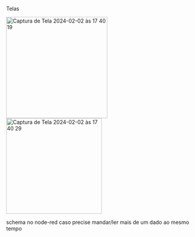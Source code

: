 Telas


<img width="272" alt="Captura de Tela 2024-02-02 às 17 40 19" src="https://github.com/felipexn/api-frutas-swiftUI/assets/108966595/99398a7b-5b21-4780-a7d8-1c56775bb0e4">





<img width="257" alt="Captura de Tela 2024-02-02 às 17 40 29" src="https://github.com/felipexn/api-frutas-swiftUI/assets/108966595/73d1232e-cead-43e3-9f38-508418f7f282">


schema no node-red caso precise mandar/ler mais de um dado ao mesmo tempo 
